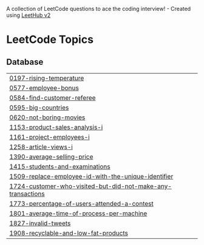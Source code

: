 A collection of LeetCode questions to ace the coding interview! - Created using [LeetHub v2](https://github.com/arunbhardwaj/LeetHub-2.0)
<!---LeetCode Topics Start-->
# LeetCode Topics
## Database
|  |
| ------- |
| [0197-rising-temperature](https://github.com/masudnh/leetcode_sql50/tree/master/0197-rising-temperature) |
| [0577-employee-bonus](https://github.com/masudnh/leetcode_sql50/tree/master/0577-employee-bonus) |
| [0584-find-customer-referee](https://github.com/masudnh/leetcode_sql50/tree/master/0584-find-customer-referee) |
| [0595-big-countries](https://github.com/masudnh/leetcode_sql50/tree/master/0595-big-countries) |
| [0620-not-boring-movies](https://github.com/masudnh/leetcode_sql50/tree/master/0620-not-boring-movies) |
| [1153-product-sales-analysis-i](https://github.com/masudnh/leetcode_sql50/tree/master/1153-product-sales-analysis-i) |
| [1161-project-employees-i](https://github.com/masudnh/leetcode_sql50/tree/master/1161-project-employees-i) |
| [1258-article-views-i](https://github.com/masudnh/leetcode_sql50/tree/master/1258-article-views-i) |
| [1390-average-selling-price](https://github.com/masudnh/leetcode_sql50/tree/master/1390-average-selling-price) |
| [1415-students-and-examinations](https://github.com/masudnh/leetcode_sql50/tree/master/1415-students-and-examinations) |
| [1509-replace-employee-id-with-the-unique-identifier](https://github.com/masudnh/leetcode_sql50/tree/master/1509-replace-employee-id-with-the-unique-identifier) |
| [1724-customer-who-visited-but-did-not-make-any-transactions](https://github.com/masudnh/leetcode_sql50/tree/master/1724-customer-who-visited-but-did-not-make-any-transactions) |
| [1773-percentage-of-users-attended-a-contest](https://github.com/masudnh/leetcode_sql50/tree/master/1773-percentage-of-users-attended-a-contest) |
| [1801-average-time-of-process-per-machine](https://github.com/masudnh/leetcode_sql50/tree/master/1801-average-time-of-process-per-machine) |
| [1827-invalid-tweets](https://github.com/masudnh/leetcode_sql50/tree/master/1827-invalid-tweets) |
| [1908-recyclable-and-low-fat-products](https://github.com/masudnh/leetcode_sql50/tree/master/1908-recyclable-and-low-fat-products) |
<!---LeetCode Topics End-->
